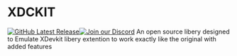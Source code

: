 # XDCKIT
[![GitHub Latest Release](https://img.shields.io/badge/Latest-Release-red)](https://github.com/XBM360/XDCKIT/releases)[![Join our Discord](https://img.shields.io/badge/join%20on-discord-7289DA)](https://discord.gg/QvdmNnfQ86)
An open source libery designed to Emulate XDevkit libery extention to work exactly like the original with added features
